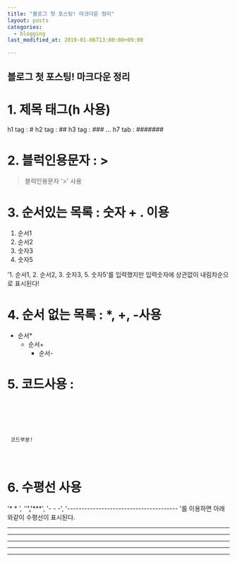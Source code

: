 ```yaml
---
title: "블로그 첫 포스팅! 마크다운 정리"
layout: posts
categories:
  - blogging
last_modified_at: 2019-01-06T13:00:00+09:00

---
```


## 블로그 첫 포스팅! 마크다운 정리

# 1. 제목 태그(h 사용)
h1 tag : #
h2 tag : ##
h3 tag : ###
...
h7 tab : #######

# 2. 블럭인용문자 : >
> 블럭인용문자 '>' 사용

# 3. 순서있는 목록 : 숫자 + . 이용
1. 순서1
2. 순서2
3. 숫자3
5. 숫자5

'1. 순서1, 2. 순서2, 3. 숫자3, 5. 숫자5'를 입력했지만 입력숫자에 상관없이 내림차순으로 표시된다!



# 4. 순서 없는 목록 : *, +, -사용
* 순서*
  + 순서+
    - 순서-

# 5. 코드사용 : <pre><code></code></pre>
<pre>
  <code>
    <p> 코드부분! </p>
  </code>
</pre>

# 6. 수평선 사용
'* * *', ''***','*****', '- - -', '--------------------------------------- '를 이용하면 아래와같이 수평선이 표시된다.

* * *
***
*****
- - -
---------------------------------------
